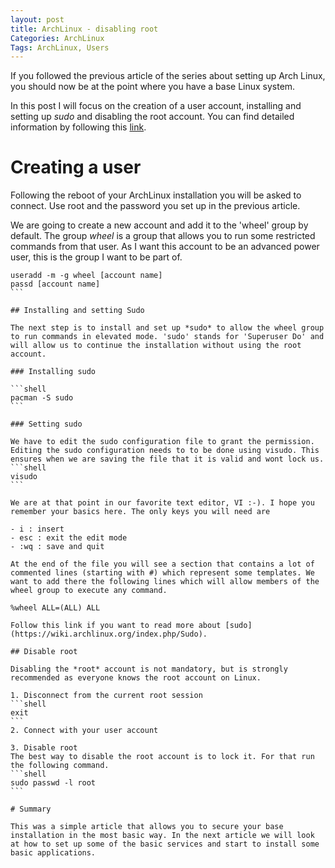 ```yaml
---
layout: post
title: ArchLinux - disabling root
Categories: ArchLinux
Tags: ArchLinux, Users
---
```

If you followed the previous article of the series about setting up Arch Linux, you should now be at the point where you have a base Linux system.

In this post I will focus on the creation of a user account, installing and setting up *sudo* and disabling the root account. You can find detailed information by following this [link](https://wiki.archlinux.org/index.php/Sudo).

# Creating a user

Following the reboot of your ArchLinux installation you will be asked to connect. Use root and the password you set up in the previous article.

We are going to create a new account and add it to the 'wheel' group by default. The group _wheel_ is a group that allows you to run some restricted commands from that user. As I want this account to be an advanced power user, this is the group I want to be part of.
````shell
useradd -m -g wheel [account name]
passd [account name]
```  

## Installing and setting Sudo

The next step is to install and set up *sudo* to allow the wheel group to run commands in elevated mode. 'sudo' stands for 'Superuser Do' and will allow us to continue the installation without using the root account.

### Installing sudo

```shell
pacman -S sudo
```

### Setting sudo

We have to edit the sudo configuration file to grant the permission. Editing the sudo configuration needs to to be done using visudo. This ensures when we are saving the file that it is valid and wont lock us.  
```shell
visudo
```  

We are at that point in our favorite text editor, VI :-). I hope you remember your basics here. The only keys you will need are

- i : insert
- esc : exit the edit mode
- :wq : save and quit

At the end of the file you will see a section that contains a lot of commented lines (starting with #) which represent some templates. We want to add there the following lines which will allow members of the wheel group to execute any command.
  
%wheel ALL=(ALL) ALL

Follow this link if you want to read more about [sudo](https://wiki.archlinux.org/index.php/Sudo).

## Disable root

Disabling the *root* account is not mandatory, but is strongly recommended as everyone knows the root account on Linux.  

1. Disconnect from the current root session
```shell
exit
``` 
2. Connect with your user account

3. Disable root
The best way to disable the root account is to lock it. For that run the following command.  
```shell
sudo passwd -l root
```  

# Summary

This was a simple article that allows you to secure your base installation in the most basic way. In the next article we will look at how to set up some of the basic services and start to install some basic applications.
